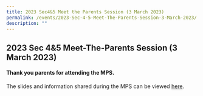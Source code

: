 ```yaml
---
title: 2023 Sec4&5 Meet the Parents Session (3 March 2023)
permalink: /events/2023-Sec-4-5-Meet-The-Parents-Session-3-March-2023/
description: ""
---
```


## 2023 Sec 4&5 Meet-The-Parents Session (3 March 2023)

#### Thank you parents for attending the MPS.

The slides and information shared during the MPS can be viewed [here](/files/2023/2023%20Sec%204%205%20MPS.pdf).